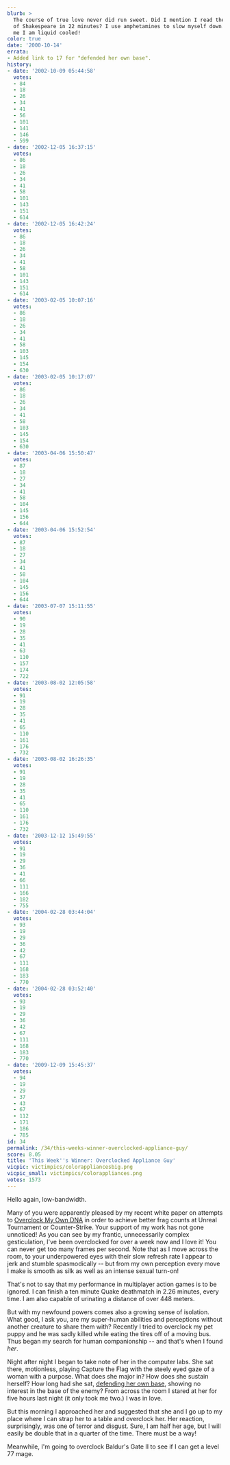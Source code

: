```yaml
---
blurb: >
  The course of true love never did run sweet. Did I mention I read the complete works
  of Shakespeare in 22 minutes? I use amphetamines to slow myself down. Lucky for
  me I am liquid cooled!
color: true
date: '2000-10-14'
errata:
- Added link to 17 for "defended her own base".
history:
- date: '2002-10-09 05:44:58'
  votes:
  - 84
  - 18
  - 26
  - 34
  - 41
  - 56
  - 101
  - 141
  - 146
  - 599
- date: '2002-12-05 16:37:15'
  votes:
  - 86
  - 18
  - 26
  - 34
  - 41
  - 58
  - 101
  - 143
  - 151
  - 614
- date: '2002-12-05 16:42:24'
  votes:
  - 86
  - 18
  - 26
  - 34
  - 41
  - 58
  - 101
  - 143
  - 151
  - 614
- date: '2003-02-05 10:07:16'
  votes:
  - 86
  - 18
  - 26
  - 34
  - 41
  - 58
  - 103
  - 145
  - 154
  - 630
- date: '2003-02-05 10:17:07'
  votes:
  - 86
  - 18
  - 26
  - 34
  - 41
  - 58
  - 103
  - 145
  - 154
  - 630
- date: '2003-04-06 15:50:47'
  votes:
  - 87
  - 18
  - 27
  - 34
  - 41
  - 58
  - 104
  - 145
  - 156
  - 644
- date: '2003-04-06 15:52:54'
  votes:
  - 87
  - 18
  - 27
  - 34
  - 41
  - 58
  - 104
  - 145
  - 156
  - 644
- date: '2003-07-07 15:11:55'
  votes:
  - 90
  - 19
  - 28
  - 35
  - 41
  - 63
  - 110
  - 157
  - 174
  - 722
- date: '2003-08-02 12:05:58'
  votes:
  - 91
  - 19
  - 28
  - 35
  - 41
  - 65
  - 110
  - 161
  - 176
  - 732
- date: '2003-08-02 16:26:35'
  votes:
  - 91
  - 19
  - 28
  - 35
  - 41
  - 65
  - 110
  - 161
  - 176
  - 732
- date: '2003-12-12 15:49:55'
  votes:
  - 91
  - 19
  - 29
  - 36
  - 41
  - 66
  - 111
  - 166
  - 182
  - 755
- date: '2004-02-28 03:44:04'
  votes:
  - 93
  - 19
  - 29
  - 36
  - 42
  - 67
  - 111
  - 168
  - 183
  - 770
- date: '2004-02-28 03:52:40'
  votes:
  - 93
  - 19
  - 29
  - 36
  - 42
  - 67
  - 111
  - 168
  - 183
  - 770
- date: '2009-12-09 15:45:37'
  votes:
  - 94
  - 19
  - 29
  - 37
  - 43
  - 67
  - 112
  - 171
  - 186
  - 785
id: 34
permalink: /34/this-weeks-winner-overclocked-appliance-guy/
score: 8.05
title: 'This Week''s Winner: Overclocked Appliance Guy'
vicpic: victimpics/colorappliancesbig.png
vicpic_small: victimpics/colorappliances.png
votes: 1573
---
```


Hello again, low-bandwidth.

Many of you were apparently pleased by my recent white paper on attempts
to [Overclock My Own DNA](%ARTICLE[13]%) in order to achieve better
frag counts at Unreal Tournament or Counter-Strike. Your support of my
work has not gone unnoticed! As you can see by my frantic, unnecessarily
complex gesticulation, I've been overclocked for over a week now and I
love it! You can never get too many frames per second. Note that as I
move across the room, to your underpowered eyes with their slow refresh
rate I appear to jerk and stumble spasmodically -- but from my own
perception every move I make is smooth as silk as well as an intense
sexual turn-on!

That's not to say that my performance in multiplayer action games is to
be ignored. I can finish a ten minute Quake deathmatch in 2.26 minutes,
every time. I am also capable of urinating a distance of over 448
meters.

But with my newfound powers comes also a growing sense of isolation.
What good, I ask you, are my super-human abilities and perceptions
without another creature to share them with? Recently I tried to
overclock my pet puppy and he was sadly killed while eating the tires
off of a moving bus. Thus began my search for human companionship -- and
that's when I found *her*.

Night after night I began to take note of her in the computer labs. She
sat there, motionless, playing Capture the Flag with the steely eyed
gaze of a woman with a purpose. What does she major in? How does she
sustain herself? How long had she sat, [defending her own
base](%ARTICLE[17]%), showing no interest in the base of the enemy?
From across the room I stared at her for five hours last night (it only
took me two.) I was in love.

But this morning I approached her and suggested that she and I go up to
my place where I can strap her to a table and overclock her. Her
reaction, surprisingly, was one of terror and disgust. Sure, I am half
her age, but I will easily be double that in a quarter of the time.
There must be a way!

Meanwhile, I'm going to overclock Baldur's Gate II to see if I can get a
level 77 mage.